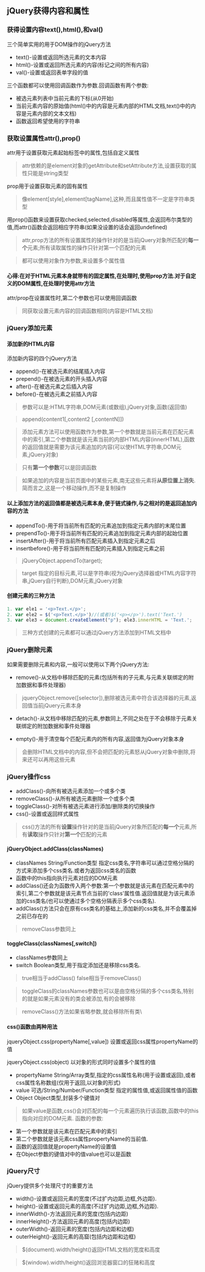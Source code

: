 ## jQuery获得内容和属性

### 获得设置内容text(),html(),和val()
三个简单实用的用于DOM操作的jQuery方法

* text()-设置或返回所选元素的文本内容
* html()-设置或返回所选元素的内容(标记之间的所有内容)
* val()-设置或返回表单字段的值

三个函数都可以使用回调函数作为参数.回调函数有两个参数:

* 被选元素列表中当前元素的下标(从0开始)
* 当前元素内容的原始值(html()中的内容是元素内部的HTML文档,text()中的内容是元素内部的文本文档)
* 函数返回希望使用的字符串

### 获取设置属性attr(),prop()
attr用于设置获取元素起始标签中的属性,包括自定义属性
>attr依赖的是element对象的getAttribute和setAttribute方法,设置获取的属性只能是string类型

prop用于设置获取元素的固有属性
>像element[style],element[tagName],这种,而且属性值不一定是字符串类型

用prop()函数来设置获取checked,selected,disabled等属性,会返回布尔类型的值,而attr()函数会返回相应字符串(如果没设置的话会返回undefined)
>attr,prop方法的所有设置属性的操作针对的是当前jQuery对象所匹配的**每一个**元素;所有读取属性的操作只针对第一个匹配的元素

>都可以使用对象作为参数,来设置多个属性值

#### 心得:在对于HTML元素本身就带有的固定属性,在处理时,使用prop方法.对于自定义的DOM属性,在处理时使用attr方法

attr/prop在设置属性时,第二个参数也可以使用回调函数
>同获取设置元素内容的回调函数相同(内容是HTML文档)

### jQuery添加元素

#### 添加新的HTML内容
添加新内容的四个jQuery方法

* append()-在被选元素的结尾插入内容
* prepend()-在被选元素的开头插入内容
* after()-在被选元素之后插入内容
* before()-在被选元素之前插入内容
>参数可以是:HTML字符串,DOM元素(或数组),jQuery对象,函数(返回值)

>append(content1[,content2 [,contentN]])

>添加元素方法可以使用函数作为参数,第一个参数就是当前元素在匹配元素中的索引,第二个参数就是该元素当前的内部HTML内容(innerHTML),函数的返回值就是需要为该元素追加的内容(可以使HTML字符串,DOM元素,jQuery对象)

>只有**第一个参数**可以是回调函数

>如果追加的内容是当前页面中的某些元素,南无这些元素将**从原位置上消失**.简而言之,这是一个移动操作,而不是复制操作

#### 以上添加方法的返回值都是被选元素本身,便于链式操作,与之相对的是返回追加内容的方法

* appendTo()-用于将当前所有匹配的元素追加到指定元素内部的末尾位置
* prependTo()-用于将当前所有匹配的元素追加到指定元素内部的起始位置
* insertAfter()-用于将当前所有匹配元素插入到指定元素之后
* insertbefore()-用于将当前所有匹配的元素插入到指定元素之前
> jQueryObject.appendTo(target);

>target 指定的目标元素,可以是字符串(视为jQuery选择器或HTML内容字符串,jQuery自行判断),DOM元素,jQuery对象


#### 创建元素的三种方法
```js
1. var ele1 = '<p>Text.</p>';
2. var ele2 = $('<p>Text.</p>')//(或者)$('<p></p>').text('Text.')
3. var ele3 = document.createElement("p"); ele3.innerHTML = 'Text.';
```
>三种方式创建的元素都可以通过jQuery方法添加到HTML文档中

### jQuery删除元素
如果需要删除元素和内容,一般可以使用以下两个jQuery方法:

* remove()-从文档中移除匹配的元素(包括所有的子元素,与元素关联绑定的附加数据和事件处理器)
>jqueryObject.remove([selector]),删除被选元素中符合该选择器的元素,返回值当前jQuery元素本身

* detach()-从文档中移除匹配的元素,参数同上,不同之处在于不会移除于元素关联绑定的附加数据和事件处理器

* empty()-用于清空每个匹配元素内的所有内容,返回值为jQuery对象本身

>会删除HTML文档中的内容,但不会把匹配的元素怒从jQuery对象中删除,将来还可以再用这些元素

### jQuery操作css
* addClass()-向所有被选元素添加一个或多个类
* removeClass()-从所有被选元素删除一个或多个类
* toggleClass()-对所有被选元素进行添加/删除类的切换操作
* css()-设置或返回样式属性
>css()方法的所有**设置**操作针对的是当前jQuery对象所匹配的**每一个**元素,所有**读取**操作只针对**第一个**匹配的元素

#### jQueryObject.addClass(classNames)

* classNames String/Function类型 指定css类名,字符串可以通过空格分隔的方式来添加多个css类名.或者为返回css类名的函数
* 函数中的this指向执行元素对应的DOM元素
* addClass()还会为函数传入两个参数:第一个参数就是该元素在匹配元素中的索引,第二个参数就是该元素节点当前的'class'属性值.返回值就是为该元素添加的css类名(也可以使通过多个空格分隔表示多个css类名).
* addClass()方法只会在原有css类名的基础上,添加新的css类名,并不会覆盖掉之前已存在的

>removeClass参数同上

#### toggleClass(classNames[,switch])
* classNames参数同上
* switch Boolean类型,用于指定添加还是移除css类名.
>true相当于addClass() false相当于removeClass()

>toggleClass的classNames参数也可以是由空格分隔的多个css类名,特别的就是如果元素没有的类会被添加,有的会被移除

>removeClass()方法如果省略参数,就会移除所有类\

#### css()函数由两种用法
jqueryObject.css(propertyName[,value]) 设置或返回css属性propertyName的值

jqueryObject.css(object) 以对象的形式同时设置多个属性的值
* propertyName String/Array类型,指定的css属性名称(用于设置或返回),或者css属性名称数组(仅用于返回,以对象的形式)
* value 可选/String/Number/Function类型 指定的属性值,或返回属性值的函数
* Object Object类型,封装多个键值对

>如果value是函数,css()会对匹配的每一个元素遍历执行该函数,函数中的this指向对应的DOM元素.
函数的参数:
* 第一个参数就是该元素在匹配元素中的索引
* 第二个参数就是该元素css属性propertyName的当前值.
* 函数的返回值就是propertyName的设置值
* 在Object参数的键值对中的值value也可以是函数

### jQuery尺寸
jQuery提供多个处理尺寸的重要方法
* width()-设置或返回元素的宽度(不过扩内边距,边框,外边距).
* height()-设置或返回元素的高度(不过扩内边距,边框,外边距).
* innerWidth()-方法返回元素的宽度(包括内边距)
* innerHeight()-方法返回元素的高度(包括内边距)
* outerWidth()-返回元素的宽度(包括内边距和边框)
* outerHeight()-返回元素的高窟(包括内边距和边框)

>$(document).width/height()返回HTML文档的宽度和高度

>$(window).width/height()返回浏览器窗口的狂赌和高度






















